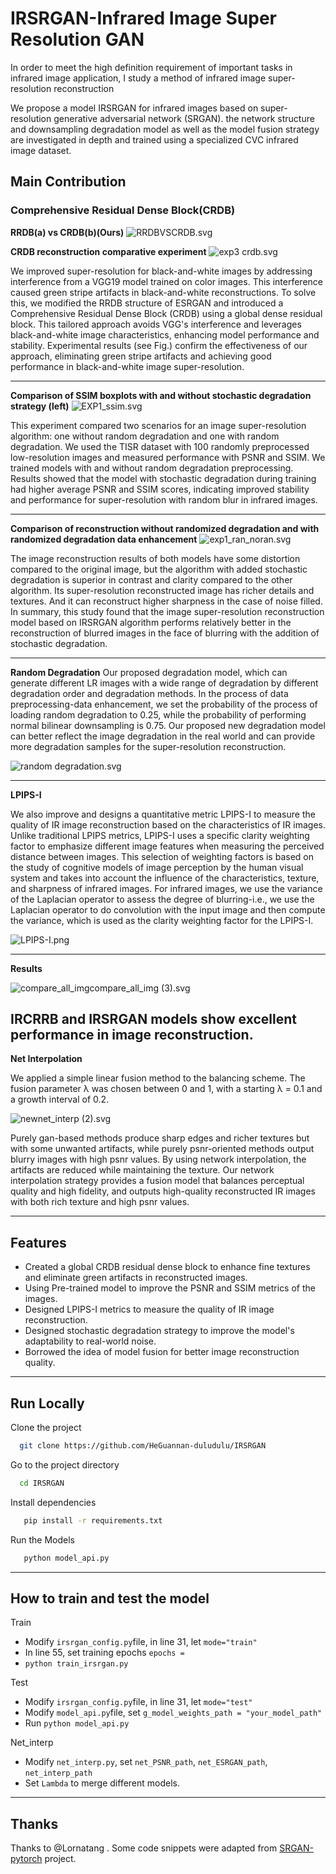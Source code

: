 
# IRSRGAN-Infrared Image Super Resolution GAN

In order to meet the high definition requirement of important tasks in infrared image application,
I study a method of infrared image super-resolution reconstruction

We propose a model IRSRGAN for infrared images based on super-resolution generative adversarial network (SRGAN). the network structure and downsampling degradation model as well as the model fusion strategy are investigated in depth and trained using a specialized CVC infrared image dataset.

## Main Contribution

### Comprehensive Residual Dense Block(CRDB)


**RRDB(a) vs CRDB(b)(Ours)**
![RRDBVSCRDB.svg](readme_pic%2FRRDBVSCRDB.svg)


**CRDB reconstruction comparative experiment**
![exp3 crdb.svg](readme_pic%2Fexp3%20crdb.svg)

We improved super-resolution for black-and-white images by addressing interference from a VGG19 model trained on color images. This interference caused green stripe artifacts in black-and-white reconstructions. To solve this, we modified the RRDB structure of ESRGAN and introduced a Comprehensive Residual Dense Block (CRDB) using a global dense residual block. This tailored approach avoids VGG's interference and leverages black-and-white image characteristics, enhancing model performance and stability. Experimental results (see Fig.) confirm the effectiveness of our approach, eliminating green stripe artifacts and achieving good performance in black-and-white image super-resolution.

-------------

**Comparison of SSIM boxplots with and without stochastic degradation strategy (left)**
![EXP1_ssim.svg](readme_pic%2FEXP1_ssim.svg)

This experiment compared two scenarios for an image super-resolution algorithm: one without random degradation and one with random degradation. We used the TISR dataset with 100 randomly preprocessed low-resolution images and measured performance with PSNR and SSIM. We trained models with and without random degradation preprocessing. Results showed that the model with stochastic degradation during training had higher average PSNR and SSIM scores, indicating improved stability and performance for super-resolution with random blur in infrared images.

----------------
**Comparison of reconstruction without randomized degradation and with randomized degradation data enhancement**
![exp1_ran_noran.svg](readme_pic%2Fexp1_ran_noran.svg)

The image reconstruction results of both models have some distortion compared to the original image, but the algorithm with added stochastic degradation is superior in contrast and clarity compared to the other algorithm. Its super-resolution reconstructed image has richer details and textures. And it can reconstruct higher sharpness in the case of noise filled. In summary, this study found that the image super-resolution reconstruction model based on IRSRGAN algorithm performs relatively better in the reconstruction of blurred images in the face of blurring with the addition of stochastic degradation.

----------
**Random Degradation**
Our proposed degradation model, which can generate different LR images with a wide range of degradation by different degradation order and degradation methods. In the process of data preprocessing-data enhancement, we set the probability of the process of loading random degradation to 0.25, while the probability of performing normal bilinear downsampling is 0.75. Our proposed new degradation model can better reflect the image degradation in the real world and can provide more degradation samples for the super-resolution reconstruction.

![random degradation.svg](readme_pic%2FCopy%20of%20random%20degradation.svg)

---------------
**LPIPS-I**

We also improve and designs a quantitative metric LPIPS-I to measure the quality of IR image reconstruction based on the characteristics of IR images.
Unlike traditional LPIPS metrics, LPIPS-I uses a specific clarity weighting factor to emphasize different image features when measuring the perceived distance between images. This selection of weighting factors is based on the study of cognitive models of image perception by the human visual system and takes into account the influence of the characteristics, texture, and sharpness of infrared images. For infrared images, we use the variance of the Laplacian operator to assess the degree of blurring-i.e., we use the Laplacian operator to do convolution with the input image and then compute the variance, which is used as the clarity weighting factor for the LPIPS-I.


![LPIPS-I.png](readme_pic%2FLPIPS-I.png)

---------------
**Results**

![compare_all_imgcompare_all_img (3).svg](readme_pic%2Fcompare_all_imgcompare_all_img%20%283%29.svg)

IRCRRB and IRSRGAN models show excellent performance in image reconstruction.
----------------
**Net Interpolation** 

We applied a simple linear fusion method to the balancing scheme. The fusion parameter λ was chosen between 0 and 1, with a starting λ = 0.1 and a growth interval of 0.2.

![newnet_interp (2).svg](readme_pic%2Fnewnet_interp%20%282%29.svg)

Purely gan-based methods produce sharp edges and richer textures but with some unwanted artifacts, while purely psnr-oriented methods output blurry images with high psnr values. By using network interpolation, the artifacts are reduced while maintaining the texture. Our network interpolation strategy provides a fusion model that balances perceptual quality and high fidelity, and outputs high-quality reconstructed IR images with both rich texture and high psnr values.



---------------------




    
## Features

- Created a global CRDB residual dense block to enhance fine textures and eliminate green artifacts in reconstructed images.
- Using Pre-trained model to improve the PSNR and SSIM metrics of the images.
- Designed LPIPS-I metrics to measure the quality of IR image reconstruction.
- Designed stochastic degradation strategy to improve the model's adaptability to real-world noise.
- Borrowed the idea of model fusion for better image reconstruction quality.

--------------------------

## Run Locally

Clone the project

```bash
  git clone https://github.com/HeGuannan-duludulu/IRSRGAN
```

Go to the project directory

```bash
  cd IRSRGAN
```

Install dependencies

```bash
   pip install -r requirements.txt
```

Run the Models
```bash
   python model_api.py
```

---------------------

## How to train and test the model

Train 
- Modify `irsrgan_config.py`file, in line 31, let `mode="train"`
- In line 55, set training epochs `epochs = `
- `python train_irsrgan.py`

Test
- Modify `irsrgan_config.py`file, in line 31, let `mode="test"`
- Modify `model_api.py`file, set `g_model_weights_path = "your_model_path"`
- Run `python model_api.py`

Net_interp
- Modify `net_interp.py`, set `net_PSNR_path`, `net_ESRGAN_path`, `net_interp_path`
- Set `Lambda` to merge different models.

-------------------------


## Thanks

Thanks to @Lornatang . Some code snippets were adapted from [SRGAN-pytorch](https://github.com/Lornatang/SRGAN-PyTorch) project.







